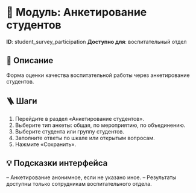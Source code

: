 # 📘 Модуль: Анкетирование студентов
**ID**: student_survey_participation
**Доступно для**: воспитательный отдел

## 📝 Описание
Форма оценки качества воспитательной работы через анкетирование студентов.

## 🪜 Шаги
1. Перейдите в раздел «Анкетирование студентов».
2. Выберите тип анкеты: общая, по мероприятию, по объединению.
3. Выберите студента или группу студентов.
4. Заполните ответы по шкале или открытым вопросам.
5. Нажмите «Сохранить».

## 💡 Подсказки интерфейса
– Анкетирование анонимное, если не указано иное.
– Результаты доступны только сотрудникам воспитательного отдела.
